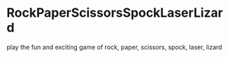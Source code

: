 # RockPaperScissorsSpockLaserLizard
play the fun and exciting game of rock, paper, scissors, spock, laser, lizard
